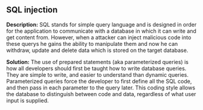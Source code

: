 
SQL injection 
-------

**Description:**
SQL stands for simple query language and is designed in order for the application to communicate with a database in which it can write and get content from. However, when a attacker can inject malicious code into these querys he gains the ability to manipulate them and now he can withdraw, update and delete data which is stored on the target database.


**Solution:**
The use of prepared statements (aka parameterized queries) is how all developers should first be taught how to write database queries. They are simple to write, and easier to understand than dynamic queries. Parameterized queries force the developer to first define all the SQL code, and then pass in each parameter to the query later. This coding style allows the database to distinguish between code and data, regardless of what user input is supplied.


	